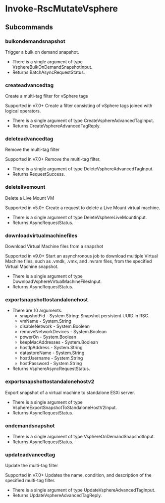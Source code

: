 # Invoke-RscMutateVsphere
## Subcommands
### bulkondemandsnapshot
Trigger a bulk on demand snapshot.

- There is a single argument of type VsphereBulkOnDemandSnapshotInput.
- Returns BatchAsyncRequestStatus.
### createadvancedtag
Create a multi-tag filter for vSphere tags

Supported in v7.0+
Create a filter consisting of vSphere tags joined with logical operators.

- There is a single argument of type CreateVsphereAdvancedTagInput.
- Returns CreateVsphereAdvancedTagReply.
### deleteadvancedtag
Remove the multi-tag filter

Supported in v7.0+
Remove the multi-tag filter.

- There is a single argument of type DeleteVsphereAdvancedTagInput.
- Returns RequestSuccess.
### deletelivemount
Delete a Live Mount VM

Supported in v5.0+
Create a request to delete a Live Mount virtual machine.

- There is a single argument of type DeleteVsphereLiveMountInput.
- Returns AsyncRequestStatus.
### downloadvirtualmachinefiles
Download Virtual Machine files from a snapshot

Supported in v9.0+
Start an asynchronous job to download multiple Virtual Machine files, such as .vmdk, .vmx, and .nvram files, from the specified Virtual Machine snapshot.

- There is a single argument of type DownloadVsphereVirtualMachineFilesInput.
- Returns AsyncRequestStatus.
### exportsnapshottostandalonehost
- There are 10 arguments.
    - snapshotFid - System.String: Snapshot persistent UUID in RSC.
    - vmName - System.String
    - disableNetwork - System.Boolean
    - removeNetworkDevices - System.Boolean
    - powerOn - System.Boolean
    - keepMacAddresses - System.Boolean
    - hostIpAddress - System.String
    - datastoreName - System.String
    - hostUsername - System.String
    - hostPassword - System.String
- Returns VsphereAsyncRequestStatus.
### exportsnapshottostandalonehostv2
Export snapshot of a virtual machine to standalone ESXi server.

- There is a single argument of type VsphereExportSnapshotToStandaloneHostV2Input.
- Returns AsyncRequestStatus.
### ondemandsnapshot
- There is a single argument of type VsphereOnDemandSnapshotInput.
- Returns AsyncRequestStatus.
### updateadvancedtag
Update the multi-tag filter

Supported in v7.0+
Updates the name, condition, and description of the specified multi-tag filter.

- There is a single argument of type UpdateVsphereAdvancedTagInput.
- Returns UpdateVsphereAdvancedTagReply.
